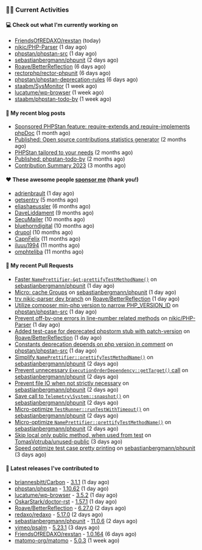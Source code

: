 ### 👨‍💻 Current Activities


#### 💻 Check out what I'm currently working on

- [FriendsOfREDAXO/rexstan](https://github.com/FriendsOfREDAXO/rexstan) (today)
- [nikic/PHP-Parser](https://github.com/nikic/PHP-Parser) (1 day ago)
- [phpstan/phpstan-src](https://github.com/phpstan/phpstan-src) (1 day ago)
- [sebastianbergmann/phpunit](https://github.com/sebastianbergmann/phpunit) (2 days ago)
- [Roave/BetterReflection](https://github.com/Roave/BetterReflection) (6 days ago)
- [rectorphp/rector-phpunit](https://github.com/rectorphp/rector-phpunit) (6 days ago)
- [phpstan/phpstan-deprecation-rules](https://github.com/phpstan/phpstan-deprecation-rules) (6 days ago)
- [staabm/SysMonitor](https://github.com/staabm/SysMonitor) (1 week ago)
- [lucatume/wp-browser](https://github.com/lucatume/wp-browser) (1 week ago)
- [staabm/phpstan-todo-by](https://github.com/staabm/phpstan-todo-by) (1 week ago)


#### 📜 My recent blog posts

- [Sponsored PHPStan feature: require-extends and require-implements phpDoc](https://staabm.github.io/2024/01/15/phpstan-require-extends-implements.html) (1 month ago)
- [Published: Open source contributions statistics generator](https://staabm.github.io/2024/01/10/oss-contribs-published.html) (2 months ago)
- [PHPStan tailored to your needs](https://staabm.github.io/2024/01/01/phpstan-customizing.html) (2 months ago)
- [Published: phpstan-todo-by](https://staabm.github.io/2023/12/17/phpstan-todo-by-published.html) (2 months ago)
- [Contribution Summary 2023](https://staabm.github.io/2023/12/07/contribution-summary-2023.html) (3 months ago)


#### ❤️ These awesome people [sponsor me](https://github.com/sponsors/staabm) (thank you!)

- [adrienbrault](https://github.com/adrienbrault) (1 day ago)
- [getsentry](https://github.com/getsentry) (5 months ago)
- [eliashaeussler](https://github.com/eliashaeussler) (6 months ago)
- [DaveLiddament](https://github.com/DaveLiddament) (9 months ago)
- [SecuMailer](https://github.com/SecuMailer) (10 months ago)
- [bluehorndigital](https://github.com/bluehorndigital) (10 months ago)
- [drupol](https://github.com/drupol) (10 months ago)
- [CapnFelix](https://github.com/CapnFelix) (11 months ago)
- [iluuu1994](https://github.com/iluuu1994) (11 months ago)
- [omphteliba](https://github.com/omphteliba) (11 months ago)


#### 🔨 My recent Pull Requests

- [Faster `NamePrettifier-&gt;prettifyTestMethodName()`](https://github.com/sebastianbergmann/phpunit/pull/5748) on [sebastianbergmann/phpunit](https://github.com/sebastianbergmann/phpunit) (1 day ago)
- [Micro: cache Groups](https://github.com/sebastianbergmann/phpunit/pull/5747) on [sebastianbergmann/phpunit](https://github.com/sebastianbergmann/phpunit) (1 day ago)
- [try nikic-parser dev branch](https://github.com/Roave/BetterReflection/pull/1407) on [Roave/BetterReflection](https://github.com/Roave/BetterReflection) (1 day ago)
- [Utilize composer min-php version to narrow PHP_VERSION_ID](https://github.com/phpstan/phpstan-src/pull/2968) on [phpstan/phpstan-src](https://github.com/phpstan/phpstan-src) (1 day ago)
- [Prevent off-by-one errors in line-number related methods](https://github.com/nikic/PHP-Parser/pull/985) on [nikic/PHP-Parser](https://github.com/nikic/PHP-Parser) (1 day ago)
- [Added test-case for deprecated phpstorm stub with patch-version](https://github.com/Roave/BetterReflection/pull/1406) on [Roave/BetterReflection](https://github.com/Roave/BetterReflection) (1 day ago)
- [Constants deprecation depends on php version in comment](https://github.com/phpstan/phpstan-src/pull/2967) on [phpstan/phpstan-src](https://github.com/phpstan/phpstan-src) (1 day ago)
- [Simplify `NamePrettifier::prettifyTestMethodName()`](https://github.com/sebastianbergmann/phpunit/pull/5744) on [sebastianbergmann/phpunit](https://github.com/sebastianbergmann/phpunit) (2 days ago)
- [Prevent unnecessary `ExecutionOrderDependency::getTarget()` call](https://github.com/sebastianbergmann/phpunit/pull/5743) on [sebastianbergmann/phpunit](https://github.com/sebastianbergmann/phpunit) (2 days ago)
- [Prevent file IO when not strictly necessary](https://github.com/sebastianbergmann/phpunit/pull/5742) on [sebastianbergmann/phpunit](https://github.com/sebastianbergmann/phpunit) (2 days ago)
- [Save call to `Telemetry\System::snapshot()`](https://github.com/sebastianbergmann/phpunit/pull/5741) on [sebastianbergmann/phpunit](https://github.com/sebastianbergmann/phpunit) (2 days ago)
- [Micro-optimize `TestRunner::runTestWithTimeout()`](https://github.com/sebastianbergmann/phpunit/pull/5740) on [sebastianbergmann/phpunit](https://github.com/sebastianbergmann/phpunit) (2 days ago)
- [Micro-optimize `NamePrettifier::prettifyTestMethodName()`](https://github.com/sebastianbergmann/phpunit/pull/5739) on [sebastianbergmann/phpunit](https://github.com/sebastianbergmann/phpunit) (2 days ago)
- [Skip local only public method, when used from test](https://github.com/TomasVotruba/unused-public/pull/103) on [TomasVotruba/unused-public](https://github.com/TomasVotruba/unused-public) (3 days ago)
- [Speed optimize test case pretty printing](https://github.com/sebastianbergmann/phpunit/pull/5735) on [sebastianbergmann/phpunit](https://github.com/sebastianbergmann/phpunit) (3 days ago)


#### 🔭 Latest releases I've contributed to

- [briannesbitt/Carbon](https://github.com/briannesbitt/Carbon) - [3.1.1](https://github.com/briannesbitt/Carbon/releases/tag/3.1.1) (1 day ago)
- [phpstan/phpstan](https://github.com/phpstan/phpstan) - [1.10.62](https://github.com/phpstan/phpstan/releases/tag/1.10.62) (1 day ago)
- [lucatume/wp-browser](https://github.com/lucatume/wp-browser) - [3.5.2](https://github.com/lucatume/wp-browser/releases/tag/3.5.2) (1 day ago)
- [OskarStark/doctor-rst](https://github.com/OskarStark/doctor-rst) - [1.57.1](https://github.com/OskarStark/doctor-rst/releases/tag/1.57.1) (1 day ago)
- [Roave/BetterReflection](https://github.com/Roave/BetterReflection) - [6.27.0](https://github.com/Roave/BetterReflection/releases/tag/6.27.0) (2 days ago)
- [redaxo/redaxo](https://github.com/redaxo/redaxo) - [5.17.0](https://github.com/redaxo/redaxo/releases/tag/5.17.0) (2 days ago)
- [sebastianbergmann/phpunit](https://github.com/sebastianbergmann/phpunit) - [11.0.6](https://github.com/sebastianbergmann/phpunit/releases/tag/11.0.6) (2 days ago)
- [vimeo/psalm](https://github.com/vimeo/psalm) - [5.23.1](https://github.com/vimeo/psalm/releases/tag/5.23.1) (3 days ago)
- [FriendsOfREDAXO/rexstan](https://github.com/FriendsOfREDAXO/rexstan) - [1.0.164](https://github.com/FriendsOfREDAXO/rexstan/releases/tag/1.0.164) (6 days ago)
- [matomo-org/matomo](https://github.com/matomo-org/matomo) - [5.0.3](https://github.com/matomo-org/matomo/releases/tag/5.0.3) (1 week ago)
